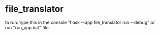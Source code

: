 # file_translator

to run: type this in the console "flask --app file_translator run --debug"
or
run "run_app.bat" file
